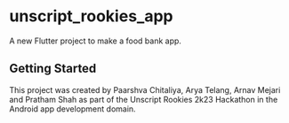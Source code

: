 # unscript_rookies_app

A new Flutter project to make a food bank app.

## Getting Started

This project was created by Paarshva Chitaliya, Arya Telang, Arnav Mejari and Pratham Shah as 
part of the Unscript Rookies 2k23 Hackathon in the Android app development domain. 
